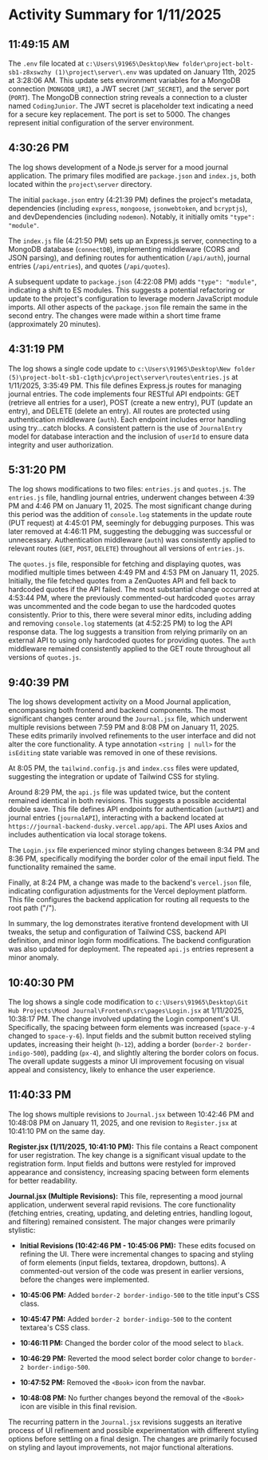 # Activity Summary for 1/11/2025

## 11:49:15 AM
The `.env` file located at `c:\Users\91965\Desktop\New folder\project-bolt-sb1-z8xswzhy (1)\project\server\.env` was updated on January 11th, 2025 at 3:28:06 AM.  This update sets environment variables for a MongoDB connection (`MONGODB_URI`), a JWT secret (`JWT_SECRET`), and the server port (`PORT`).  The MongoDB connection string reveals a connection to a cluster named `CodingJunior`. The JWT secret is placeholder text indicating a need for a secure key replacement. The port is set to 5000.  The changes represent initial configuration of the server environment.


## 4:30:26 PM
The log shows development of a Node.js server for a mood journal application.  The primary files modified are `package.json` and `index.js`, both located within the `project\server` directory.

The initial `package.json` entry (4:21:39 PM) defines the project's metadata, dependencies (including `express`, `mongoose`, `jsonwebtoken`, and `bcryptjs`), and devDependencies (including `nodemon`). Notably, it initially omits `"type": "module"`.

The `index.js` file (4:21:50 PM) sets up an Express.js server, connecting to a MongoDB database (`connectDB`), implementing middleware (CORS and JSON parsing), and defining routes for authentication (`/api/auth`), journal entries (`/api/entries`), and quotes (`/api/quotes`).

A subsequent update to `package.json` (4:22:08 PM) adds `"type": "module"`, indicating a shift to ES modules.  This suggests a potential refactoring or update to the project's configuration to leverage modern JavaScript module imports.  All other aspects of the `package.json` file remain the same in the second entry. The changes were made within a short time frame (approximately 20 minutes).


## 4:31:19 PM
The log shows a single code update to `c:\Users\91965\Desktop\New folder (5)\project-bolt-sb1-c1gthjcv\project\server\routes\entries.js` at 1/11/2025, 3:35:49 PM.  This file defines Express.js routes for managing journal entries.  The code implements four RESTful API endpoints: GET (retrieve all entries for a user), POST (create a new entry), PUT (update an entry), and DELETE (delete an entry).  All routes are protected using authentication middleware (`auth`). Each endpoint includes error handling using try...catch blocks.  A consistent pattern is the use of `JournalEntry` model for database interaction and the inclusion of `userId` to ensure data integrity and user authorization.


## 5:31:20 PM
The log shows modifications to two files: `entries.js` and `quotes.js`.  The `entries.js` file, handling journal entries, underwent changes between 4:39 PM and 4:46 PM on January 11, 2025.  The most significant change during this period was the addition of `console.log` statements in the update route (PUT request) at 4:45:01 PM, seemingly for debugging purposes. This was later removed at 4:46:11 PM, suggesting the debugging was successful or unnecessary. Authentication middleware (`auth`) was consistently applied to relevant routes (`GET`, `POST`, `DELETE`) throughout all versions of `entries.js`.

The `quotes.js` file, responsible for fetching and displaying quotes, was modified multiple times between 4:49 PM and 4:53 PM on January 11, 2025. Initially, the file fetched quotes from a ZenQuotes API and fell back to hardcoded quotes if the API failed. The most substantial change occurred at 4:53:44 PM, where the previously commented-out hardcoded `quotes` array was uncommented and the code began to use the hardcoded quotes consistently.  Prior to this, there were several minor edits, including adding and removing `console.log` statements (at 4:52:25 PM) to log the API response data. The log suggests a transition from relying primarily on an external API to using only hardcoded quotes for providing quotes.  The `auth` middleware remained consistently applied to the GET route throughout all versions of `quotes.js`.


## 9:40:39 PM
The log shows development activity on a Mood Journal application, encompassing both frontend and backend components.  The most significant changes center around the `Journal.jsx` file, which underwent multiple revisions between 7:59 PM and 8:08 PM on January 11, 2025. These edits primarily involved refinements to the user interface and did not alter the core functionality. A type annotation `<string | null>` for the `isEditing` state variable was removed in one of these revisions.


At 8:05 PM, the `tailwind.config.js` and `index.css` files were updated, suggesting the integration or update of Tailwind CSS for styling.


Around 8:29 PM, the `api.js` file was updated twice, but the content remained identical in both revisions. This suggests a possible accidental double save. This file defines API endpoints for authentication (`authAPI`) and journal entries (`journalAPI`), interacting with a backend located at `https://journal-backend-dusky.vercel.app/api`.  The API uses Axios and includes authentication via local storage tokens.


The `Login.jsx` file experienced minor styling changes between 8:34 PM and 8:36 PM, specifically modifying the border color of the email input field.  The functionality remained the same.


Finally, at 8:24 PM, a change was made to the backend's `vercel.json` file, indicating configuration adjustments for the Vercel deployment platform.  This file configures the backend application for routing all requests to the root path ("/").

In summary, the log demonstrates iterative frontend development with UI tweaks, the setup and configuration of Tailwind CSS, backend API definition, and minor login form modifications.  The backend configuration was also updated for deployment. The repeated `api.js` entries represent a minor anomaly.


## 10:40:30 PM
The log shows a single code modification to `c:\Users\91965\Desktop\Git Hub Projects\Mood Journal\Frontend\src\pages\Login.jsx` at 1/11/2025, 10:38:17 PM.  The change involved updating the Login component's UI.  Specifically, the spacing between form elements was increased (`space-y-4` changed to `space-y-6`).  Input fields and the submit button received styling updates, increasing their height (`h-12`), adding a border (`border-2 border-indigo-500`), padding (`px-4`), and slightly altering the border colors on focus.  The overall update suggests a minor UI improvement focusing on visual appeal and consistency, likely to enhance the user experience.


## 11:40:33 PM
The log shows multiple revisions to `Journal.jsx` between 10:42:46 PM and 10:48:08 PM on January 11, 2025, and one revision to `Register.jsx` at 10:41:10 PM on the same day.

**Register.jsx (1/11/2025, 10:41:10 PM):** This file contains a React component for user registration.  The key change is a significant visual update to the registration form.  Input fields and buttons were restyled for improved appearance and consistency, increasing spacing between form elements for better readability.

**Journal.jsx (Multiple Revisions):** This file, representing a mood journal application, underwent several rapid revisions.  The core functionality (fetching entries, creating, updating, and deleting entries, handling logout, and filtering) remained consistent. The major changes were primarily stylistic:

* **Initial Revisions (10:42:46 PM - 10:45:06 PM):**  These edits focused on refining the UI.  There were incremental changes to spacing and styling of form elements (input fields, textarea, dropdown, buttons).  A commented-out version of the code was present in earlier versions, before the changes were implemented.

* **10:45:06 PM:** Added `border-2 border-indigo-500` to the title input's CSS class.

* **10:45:47 PM:** Added `border-2 border-indigo-500` to the content textarea's CSS class.

* **10:46:11 PM:** Changed the border color of the mood select to `black`.

* **10:46:29 PM:** Reverted the mood select border color change to `border-2 border-indigo-500`.

* **10:47:52 PM:** Removed the `<Book>` icon from the navbar.

* **10:48:08 PM:** No further changes beyond the removal of the `<Book>` icon are visible in this final revision.


The recurring pattern in the `Journal.jsx` revisions suggests an iterative process of UI refinement and possible experimentation with different styling options before settling on a final design.  The changes are primarily focused on styling and layout improvements, not major functional alterations.
